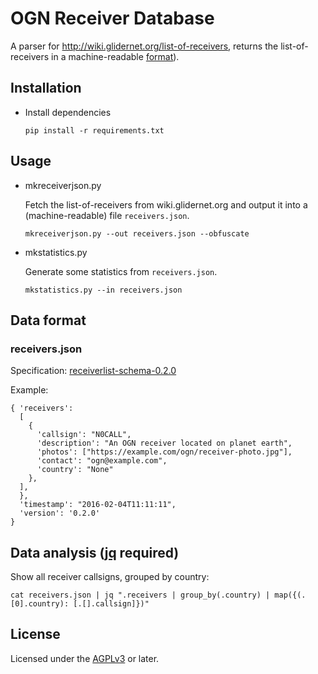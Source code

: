# OGN Receiver Database

A parser for <http://wiki.glidernet.org/list-of-receivers>,
returns the list-of-receivers in a machine-readable [format](#data-format)).

## Installation

- Install dependencies

  ```
  pip install -r requirements.txt
  ```

## Usage

- mkreceiverjson.py

  Fetch the list-of-receivers from wiki.glidernet.org and output it
  into a (machine-readable) file `receivers.json`.

  ```
  mkreceiverjson.py --out receivers.json --obfuscate
  ```

- mkstatistics.py

  Generate some statistics from `receivers.json`.

  ```
  mkstatistics.py --in receivers.json
  ```

## Data format

### receivers.json

Specification: [receiverlist-schema-0.2.0](receiverlist-schema-0.2.0.json)

Example:
```
{ 'receivers':
  [
    {
      'callsign': "N0CALL",
      'description': "An OGN receiver located on planet earth",
      'photos': ["https://example.com/ogn/receiver-photo.jpg"],
      'contact': "ogn@example.com",
      'country': "None"
    },
  ],
  },
  'timestamp': "2016-02-04T11:11:11",
  'version': '0.2.0'
}
```

## Data analysis ([jq](https://stedolan.github.io/jq/) required)

Show all receiver callsigns, grouped by country:
```
cat receivers.json | jq ".receivers | group_by(.country) | map({(.[0].country): [.[].callsign]})"
```

## License

Licensed under the [AGPLv3](LICENSE) or later.
